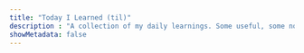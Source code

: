 ```yaml
---
title: "Today I Learned (til)"
description : "A collection of my daily learnings. Some useful, some not so much."
showMetadata: false
---
```

